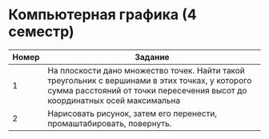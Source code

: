 # Компьютерная графика (4 семестр)
| Номер | Задание |
|-------|---------|
| 1 | На плоскости дано множество точек. Найти такой треугольник с вершинами в этих точках, у которого сумма расстояний от точки пересечения высот до координатных осей максимальна |
| 2 | Нарисовать рисунок, затем его перенести, промаштабировать, повернуть. |